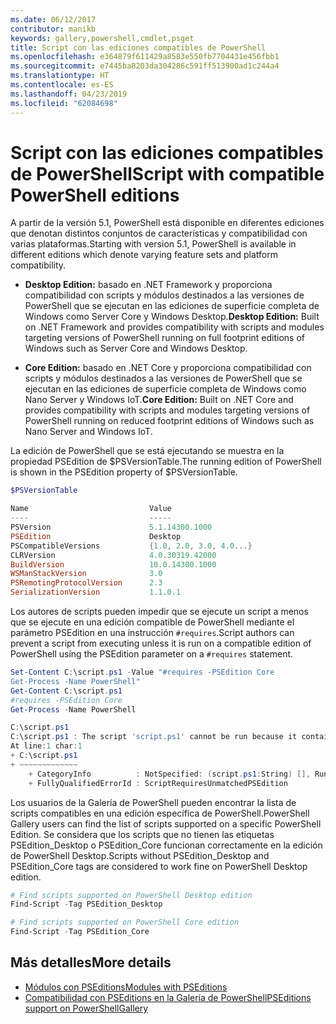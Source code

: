 ```yaml
---
ms.date: 06/12/2017
contributor: manikb
keywords: gallery,powershell,cmdlet,psget
title: Script con las ediciones compatibles de PowerShell
ms.openlocfilehash: e364879f611429a8583e550fb7704431e456fbb1
ms.sourcegitcommit: e7445ba8203da304286c591ff513900ad1c244a4
ms.translationtype: HT
ms.contentlocale: es-ES
ms.lasthandoff: 04/23/2019
ms.locfileid: "62084698"
---
```

# <a name="script-with-compatible-powershell-editions"></a><span data-ttu-id="a5c03-103">Script con las ediciones compatibles de PowerShell</span><span class="sxs-lookup"><span data-stu-id="a5c03-103">Script with compatible PowerShell editions</span></span>

<span data-ttu-id="a5c03-104">A partir de la versión 5.1, PowerShell está disponible en diferentes ediciones que denotan distintos conjuntos de características y compatibilidad con varias plataformas.</span><span class="sxs-lookup"><span data-stu-id="a5c03-104">Starting with version 5.1, PowerShell is available in different editions which denote varying feature sets and platform compatibility.</span></span>

- <span data-ttu-id="a5c03-105">**Desktop Edition:** basado en .NET Framework y proporciona compatibilidad con scripts y módulos destinados a las versiones de PowerShell que se ejecutan en las ediciones de superficie completa de Windows como Server Core y Windows Desktop.</span><span class="sxs-lookup"><span data-stu-id="a5c03-105">**Desktop Edition:** Built on .NET Framework and provides compatibility with scripts and modules targeting versions of PowerShell running on full footprint editions of Windows such as Server Core and Windows Desktop.</span></span>

- <span data-ttu-id="a5c03-106">**Core Edition:** basado en .NET Core y proporciona compatibilidad con scripts y módulos destinados a las versiones de PowerShell que se ejecutan en las ediciones de superficie completa de Windows como Nano Server y Windows IoT.</span><span class="sxs-lookup"><span data-stu-id="a5c03-106">**Core Edition:** Built on .NET Core and provides compatibility with scripts and modules targeting versions of PowerShell running on reduced footprint editions of Windows such as Nano Server and Windows IoT.</span></span>

<span data-ttu-id="a5c03-107">La edición de PowerShell que se está ejecutando se muestra en la propiedad PSEdition de $PSVersionTable.</span><span class="sxs-lookup"><span data-stu-id="a5c03-107">The running edition of PowerShell is shown in the PSEdition property of $PSVersionTable.</span></span>

```powershell
$PSVersionTable

Name                           Value
----                           -----
PSVersion                      5.1.14300.1000
PSEdition                      Desktop
PSCompatibleVersions           {1.0, 2.0, 3.0, 4.0...}
CLRVersion                     4.0.30319.42000
BuildVersion                   10.0.14300.1000
WSManStackVersion              3.0
PSRemotingProtocolVersion      2.3
SerializationVersion           1.1.0.1
```

<span data-ttu-id="a5c03-108">Los autores de scripts pueden impedir que se ejecute un script a menos que se ejecute en una edición compatible de PowerShell mediante el parámetro PSEdition en una instrucción `#requires`.</span><span class="sxs-lookup"><span data-stu-id="a5c03-108">Script authors can prevent a script from executing unless it is run on a compatible edition of PowerShell using the PSEdition parameter on a `#requires` statement.</span></span>

```powershell
Set-Content C:\script.ps1 -Value "#requires -PSEdition Core
Get-Process -Name PowerShell"
Get-Content C:\script.ps1
#requires -PSEdition Core
Get-Process -Name PowerShell

C:\script.ps1
C:\script.ps1 : The script 'script.ps1' cannot be run because it contained a "#requires" statement for PowerShell editions 'Core'. The edition of PowerShell that is required by the script does not match the currently running PowerShell Desktop edition.
At line:1 char:1
+ C:\script.ps1
+ ~~~~~~~~~~~~~
    + CategoryInfo          : NotSpecified: (script.ps1:String) [], RuntimeException
    + FullyQualifiedErrorId : ScriptRequiresUnmatchedPSEdition
```

<span data-ttu-id="a5c03-109">Los usuarios de la Galería de PowerShell pueden encontrar la lista de scripts compatibles en una edición específica de PowerShell.</span><span class="sxs-lookup"><span data-stu-id="a5c03-109">PowerShell Gallery users can find the list of scripts supported on a specific PowerShell Edition.</span></span>
<span data-ttu-id="a5c03-110">Se considera que los scripts que no tienen las etiquetas PSEdition_Desktop o PSEdition_Core funcionan correctamente en la edición de PowerShell Desktop.</span><span class="sxs-lookup"><span data-stu-id="a5c03-110">Scripts without PSEdition_Desktop and PSEdition_Core tags are considered to work fine on PowerShell Desktop edition.</span></span>

```powershell
# Find scripts supported on PowerShell Desktop edition
Find-Script -Tag PSEdition_Desktop

# Find scripts supported on PowerShell Core edition
Find-Script -Tag PSEdition_Core
```

## <a name="more-details"></a><span data-ttu-id="a5c03-111">Más detalles</span><span class="sxs-lookup"><span data-stu-id="a5c03-111">More details</span></span>

- [<span data-ttu-id="a5c03-112">Módulos con PSEditions</span><span class="sxs-lookup"><span data-stu-id="a5c03-112">Modules with PSEditions</span></span>](module-psedition-support.md)
- [<span data-ttu-id="a5c03-113">Compatibilidad con PSEditions en la Galería de PowerShell</span><span class="sxs-lookup"><span data-stu-id="a5c03-113">PSEditions support on PowerShellGallery</span></span>](../how-to/finding-packages/searching-by-compatibility.md)

